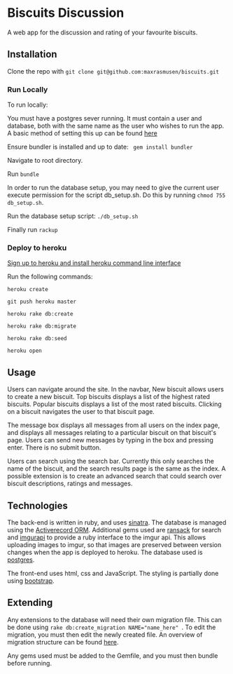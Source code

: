 # Biscuits Discussion

A web app for the discussion and rating of your favourite biscuits. 

## Installation 
Clone the repo with ```git clone git@github.com:maxrasmusen/biscuits.git```

### Run Locally
To run locally:

You must have a postgres sever running. It must contain a user and database, both with the same name as the user who wishes to run the app. A basic method of setting this up can be found [here](http://www.techrepublic.com/blog/diy-it-guy/diy-a-postgresql-database-server-setup-anyone-can-handle/)

Ensure bundler is installed and up to date: ``` gem install bundler```

Navigate to root directory. 

Run ``` bundle ```

In order to run the database setup, you may need to give the current user execute permission for the script db_setup.sh. Do this by running ```chmod 755 db_setup.sh```. 

Run the database setup script: ``` ./db_setup.sh ```

Finally run ``` rackup ```

### Deploy to heroku

[Sign up to heroku and install heroku command line interface](https://devcenter.heroku.com/articles/getting-started-with-nodejs#introduction) 

Run the following commands: 

``` heroku create ```

``` git push heroku master ```

``` heroku rake db:create ```

```heroku rake db:migrate ```

```heroku rake db:seed ```

```heroku open ```

## Usage
Users can navigate around the site. In the navbar, New biscuit allows users to create a new biscuit. Top biscuits displays a list of the highest rated biscuits. Popular biscuits displays a list of the most rated biscuits. Clicking on a biscuit navigates the user to that biscuit page. 

The message box displays all messages from all users on the index page, and displays all messages relating to a particular biscuit on that biscuit's page. Users can send new messages by typing in the box and pressing enter. There is no submit button. 

Users can search using the search bar. Currently this only searches the name of the biscuit, and the search results page is the same as the index. A possible extension is to create an advanced search that could search over biscuit descriptions, ratings and messages. 

## Technologies
The back-end is written in ruby, and uses [sinatra](https://rubygems.org/gems/sinatra). The database is managed using the	 [Activerecord ORM](https://rubygems.org/gems/activerecord/versions/5.0.0.1).  Additional gems used are [ransack](https://rubygems.org/gems/ransack) for search and [imgurapi](https://rubygems.org/gems/imgurapi) to provide a ruby interface to the imgur api. This allows uploading images to imgur, so that images are preserved between version changes when the app is deployed to heroku. The database used is [postgres](https://rubygems.org/gems/pg).

The front-end uses html, css and JavaScript. The styling is partially done using [bootstrap](http://getbootstrap.com/).

## Extending
Any extensions to the database will need their own migration file. This can be done using ```rake db:create_migration NAME="name_here" ```. To edit the migration, you must then edit the newly created file. An overview of migration structure can be found [here](http://guides.rubyonrails.org/v3.2/migrations.html). 

Any gems used must be added to the Gemfile, and you must then bundle before running. 
